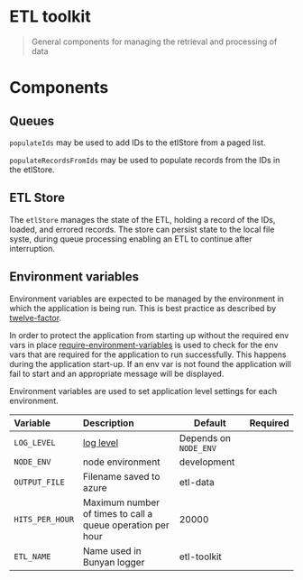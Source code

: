 # ETL toolkit
> General components for managing the retrieval and processing of data 
 

# Components

## Queues

`populateIds` may be used to add IDs to the etlStore from a paged list.

`populateRecordsFromIds` may be used to populate records from the IDs in the etlStore.

## ETL Store

The `etlStore` manages the state of the ETL, holding a record of the IDs, loaded, and errored records.
The store can persist state to the local file syste, during queue processing enabling an ETL to continue after interruption.

## Environment variables

Environment variables are expected to be managed by the environment in which
the application is being run. This is best practice as described by
[twelve-factor](https://12factor.net/config).

In order to protect the application from starting up without the required
env vars in place
[require-environment-variables](https://www.npmjs.com/package/require-environment-variables)
is used to check for the env vars that are required for the application to run
successfully.
This happens during the application start-up. If an env var is not found the
application will fail to start and an appropriate message will be displayed.

Environment variables are used to set application level settings for each
environment.


| Variable                           | Description                                                | Default                | Required |
| :--------------------------------- | :--------------------------------------------------------- | ---------------------- | :------- |
| `LOG_LEVEL`                        | [log level](https://github.com/trentm/node-bunyan#levels)  | Depends on `NODE_ENV`  |          |
| `NODE_ENV`                         | node environment                                           | development            |          |
| `OUTPUT_FILE`                      | Filename saved to azure                                    | etl-data               |          |
| `HITS_PER_HOUR`                    | Maximum number of times to call a queue operation per hour | 20000                  |          |
| `ETL_NAME`                         | Name used in Bunyan logger                                 | etl-toolkit            |          |
